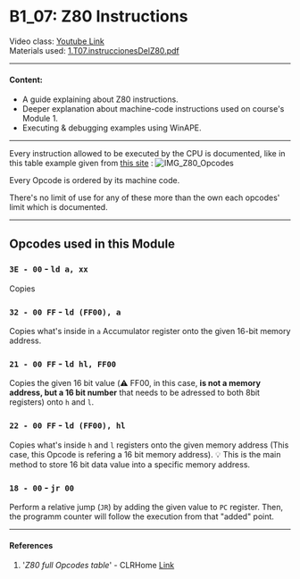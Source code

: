 # B1_07:   Z80 Instructions
Video class: [Youtube Link](https://youtu.be/diUXVhx1h3Y)    
Materials used: [ 1.T07.instruccionesDelZ80.pdf ](https://github.com/alexandrglm/elearning_tools/blob/f66aebb71e321f28ffb0bf99769a2d7d7ca6cbc6/z80asmmooc/contents/Course/MODULE_1%3ASprite_in_machine_Code/B01_THEORY/B01_materials/1.T07.instruccionesDelZ80.pdf)  
***

#### Content:  
- A guide explaining about Z80 instructions.
- Deeper explanation about machine-code instructions used on course's Module 1.
- Executing & debugging examples using WinAPE.

***

Every instruction allowed to be executed by the CPU is documented, like in this table example given from [this site](https://clrhome.org/table/) :
![IMG_Z80_Opcodes](https://github.com/user-attachments/assets/1dcedf84-e6f6-4f69-a924-77d65030a58b)  

Every Opcode is ordered by its machine code.

There's no limit of use for any of these more than the own each opcodes' limit which is documented.

---

## Opcodes used in this Module

### `3E - 00` - `ld a, xx`
Copies 

### `32 - 00 FF` - `ld (FF00), a`
Copies what's inside in `a` Accumulator register onto the given 16-bit memory address.  

### `21 - 00 FF` - `ld hl, FF00`  
Copies the given 16 bit value (⚠️ FF00, in this case, **is not a memory address, but a 16 bit number** that needs to be adressed to both 8bit registers) onto `h` and `l`.  

### `22 - 00 FF` - `ld (FF00), hl`  
Copies what's inside `h` and `l` registers onto the given memory address (This case, this Opcode is refering a 16 bit memory address). 
💡 This is the main method to store 16 bit data value into a specific memory address.

### `18 - 00` - `jr 00`
Perform a relative jump (`JR`) by adding the given value to `PC` register. Then, the programm counter will follow the execution from that "added" point.  










***
#### References
1. '*Z80 full Opcodes table*' - CLRHome [Link](https://clrhome.org/table/)
